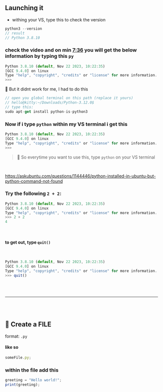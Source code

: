 ## Launching it

- withing your VS, type this to check the version

```javascript
python3 --version
// result
// Python 3.8.10
```

### check the video and on min [7:36](https://youtu.be/6i3e-j3wSf0?feature=shared&t=456) you will get the below information by typing this `py`

```javascript
Python 3.8.10 (default, Nov 22 2023, 10:22:35)
[GCC 9.4.0] on linux
Type "help", "copyright", "credits" or "license" for more information.
>>>
```

🔴 But it didnt work for me, I had to do this

```javascript
// open you global terminal on this path (replace it yours)
// hello@kitty:~/Downloads/Python-3.12.0$
// type this:
sudo apt-get install python-is-python3
```

### Now if i type `python` within my VS terminal i get this

```javascript
Python 3.8.10 (default, Nov 22 2023, 10:22:35)
[GCC 9.4.0] on linux
Type "help", "copyright", "credits" or "license" for more information.
>>>
```

> 🌈 So everytime you want to use this, type `python` on your VS terminal

<br>

https://askubuntu.com/questions/1144446/python-installed-in-ubuntu-but-python-command-not-found

### Try the following `2 + 2`:

```javascript
Python 3.8.10 (default, Nov 22 2023, 10:22:35)
[GCC 9.4.0] on linux
Type "help", "copyright", "credits" or "license" for more information.
>>> 2 + 2
4
```

<br>

#### to get out, type `quit()`

<br>

```javascript
Python 3.8.10 (default, Nov 22 2023, 10:22:35)
[GCC 9.4.0] on linux
Type "help", "copyright", "credits" or "license" for more information.
>>> quit()
```

<br>

<br>

---

<br>

<br>

## 🍭 Create a FILE

format: `.py`

#### like so

```javascript
someFile.py;
```

### within the file add this

```javascript
greeting = "Hello world!";
print(greeting);
```
